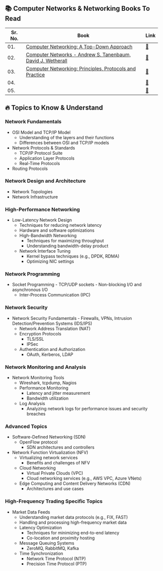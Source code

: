 ## 📚 Computer Networks & Networking Books To Read

| Sr. No. | Book |Link |
|-----| --------| -----|
| 01. | [Computer Networking: A Top-Down Approach]() | [📖]()
| 02. | [Computer Networks - Andrew S. Tanenbaum, David J. Wetherall]() | [📖]()
| 03. | [Computer Networking: Principles, Protocols and Practice]() | [📖]()
| 04. |  | [📖]()
| 05. |  | [📖]()



## 🔥 Topics to Know & Understand

### **Network Fundamentals**
  
- OSI Model and TCP/IP Model
   - Understanding of the layers and their functions
   - Differences between OSI and TCP/IP models
-	Network Protocols & Standards
     - TCP/IP Protocol Suite
     - Application Layer Protocols
     - Real-Time Protocols
- Routing Protocols

### Network Design and Architecture
   - Network Topologies
   - Network Infrastructure

### High-Performance Networking
   - Low-Latency Network Design
	    - Techniques for reducing network latency
	    - Hardware and software optimizations
	 - High-Bandwidth Networking
	    - Techniques for maximizing throughput
	    - Understanding bandwidth-delay product
	 - Network Interface Tuning
	    - Kernel bypass techniques (e.g., DPDK, RDMA)
	    - Optimizing NIC settings

### Network Programming
  - Socket Programming
	    - TCP/UDP sockets
	    -	Non-blocking I/O and asynchronous I/O
	-	Inter-Process Communication (IPC)


 ### Network Security
  - Network Security Fundamentals
	    - Firewalls, VPNs, Intrusion Detection/Prevention Systems (IDS/IPS)
      - Network Address Translation (NAT)
	- Encryption Protocols
	    - TLS/SSL
	    - IPSec
	- Authentication and Authorization
	    - OAuth, Kerberos, LDAP

### Network Monitoring and Analysis
  - Network Monitoring Tools
	   - Wireshark, tcpdump, Nagios
	- Performance Monitoring
	   - Latency and jitter measurement
	   - Bandwidth utilization
	- Log Analysis
	   - Analyzing network logs for performance issues and security breaches

### Advanced Topics
  - Software-Defined Networking (SDN)
     - OpenFlow protocol
	   - SDN architectures and controllers
  - Network Function Virtualization (NFV)
     - Virtualizing network services
	   - Benefits and challenges of NFV
	- Cloud Networking
	   - Virtual Private Clouds (VPC)
	   - Cloud networking services (e.g., AWS VPC, Azure VNets)
	- Edge Computing and Content Delivery Networks (CDN)
	   - Architectures and use cases

### High-Frequency Trading Specific Topics
  - Market Data Feeds
  	   - Understanding market data protocols (e.g., FIX, FAST)
  	   - Handling and processing high-frequency market data
	- Latency Optimization
  	   - Techniques for minimizing end-to-end latency
  	   - Co-location and proximity hosting
	- Message Queuing Systems
  	   - ZeroMQ, RabbitMQ, Kafka
	- Time Synchronization
  	   - Network Time Protocol (NTP)
  	   - Precision Time Protocol (PTP)
















 


